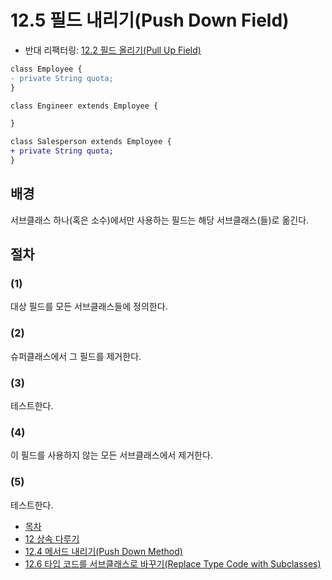 # 12.5 필드 내리기(Push Down Field)
- 반대 리팩터링: [12.2 필드 올리기(Pull Up Field)](https://github.com/wonder13662/refactoring-v2/blob/writing/chapter12/12-2.md)
``` diff
class Employee {
- private String quota;
}

class Engineer extends Employee {

}

class Salesperson extends Employee {
+ private String quota;
}
```

## 배경
서브클래스 하나(혹은 소수)에서만 사용하는 필드는 해당 서브클래스(들)로 옮긴다.
## 절차
### (1)
대상 필드를 모든 서브클래스들에 정의한다.
### (2)
슈퍼클래스에서 그 필드를 제거한다.
### (3)
테스트한다.
### (4)
이 필드를 사용하지 않는 모든 서브클래스에서 제거한다.
### (5)
테스트한다.

- [목차](https://github.com/wonder13662/refactoring-v2/blob/writing/README.md)
- [12 상속 다루기](https://github.com/wonder13662/refactoring-v2/blob/writing/chapter12)
- [12.4 메서드 내리기(Push Down Method)](https://github.com/wonder13662/refactoring-v2/blob/writing/chapter12/12-4.md)
- [12.6 타입 코드를 서브클래스로 바꾸기(Replace Type Code with Subclasses)](https://github.com/wonder13662/refactoring-v2/blob/writing/chapter12/12-6.md)